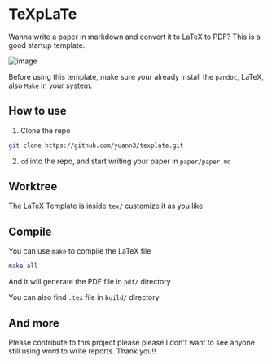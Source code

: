 # TeXpLaTe

Wanna write a paper in markdown and convert it to LaTeX to PDF? This is a good startup template.

![image](https://github.com/user-attachments/assets/e801c665-044f-4458-bc45-c253d993b640)

Before using this template, make sure your already install the `pandoc`, LaTeX, also `Make` in your system.

## How to use

1. Clone the repo
```bash
git clone https://github.com/yuann3/texplate.git
```

2. ```cd``` into the repo, and start writing your paper in `paper/paper.md`

## Worktree

The LaTeX Template is inside `tex/` customize it as you like

## Compile

You can use `make` to compile the LaTeX file

```bash
make all
```

And it will generate the PDF file in `pdf/` directory

You can also find `.tex` file in `build/` directory

## And more

Please contribute to this project please please I don't want to see anyone still using word to write reports. Thank you!!
